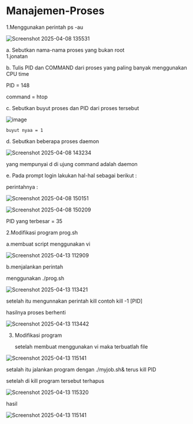 # Manajemen-Proses


1.Menggunakan perintah ps -au

![Screenshot 2025-04-08 135531](https://github.com/user-attachments/assets/c379ec1d-6ae5-4d20-81f6-ca0c76571229)

a. Sebutkan nama-nama proses yang bukan root  
    1.jonatan

    
b. Tulis PID dan COMMAND dari proses yang paling banyak menggunakan CPU time
  
   PID = 148
  
   command = htop

   
c. Sebutkan buyut proses dan PID dari proses tersebut

   ![image](https://github.com/user-attachments/assets/7cfc8143-ed37-40f6-9ab8-6d41e1399fc4)

    buyut nyaa = 1

d. Sebutkan beberapa proses daemon

![Screenshot 2025-04-08 143234](https://github.com/user-attachments/assets/b27c9d48-e5c2-4b72-8129-359ff89c18fa)


  yang mempunyai d di ujung command adalah daemon

e. Pada prompt login lakukan hal-hal sebagai berikut :

perintahnya :

![Screenshot 2025-04-08 150151](https://github.com/user-attachments/assets/1e982237-3172-4cdb-b71a-056666f78a41)


![Screenshot 2025-04-08 150209](https://github.com/user-attachments/assets/12515233-6f5f-4bda-ab82-2210f724b1a8)

PID yang terbesar = 35



2.Modifikasi program prog.sh


a.membuat script menggunakan vi


![Screenshot 2025-04-13 112909](https://github.com/user-attachments/assets/4167bcd3-898a-4c46-8deb-f4ec77c96327)


b.menjalankan perintah

menggunakan ./prog.sh

  ![Screenshot 2025-04-13 113421](https://github.com/user-attachments/assets/3bc6b45a-00b1-42f4-87fa-86d558790a54)

setelah itu mengunnakan perintah kill
contoh kill -1 [PID]

hasilnya proses berhenti


![Screenshot 2025-04-13 113442](https://github.com/user-attachments/assets/6f9a6d81-3ac7-4798-bdaf-08334d5da820)




3. Modifikasi program

   setelah membuat menggunakan vi maka terbuatlah file

   
![Screenshot 2025-04-13 115141](https://github.com/user-attachments/assets/8808f7ee-641e-41ae-a7da-dfcfd4bddb64)


setalah itu jalankan program dengan ./myjob.sh&
terus kill PID

setelah di kill program tersebut terhapus


![Screenshot 2025-04-13 115320](https://github.com/user-attachments/assets/28de04c9-5ad6-4b3a-84c0-aa0143c28426)

hasil


![Screenshot 2025-04-13 115141](https://github.com/user-attachments/assets/bf198a98-7e96-4ed5-9d0f-33e3f12e283c)
